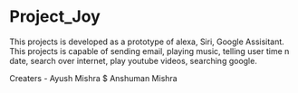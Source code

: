 # Project_Joy

This projects is developed as a prototype of alexa, Siri, Google Assisitant. This projects is capable of sending email, playing music, telling user time n date, search over internet, play youtube videos, searching google.

Creaters - 
Ayush Mishra
    $ 
Anshuman Mishra 
